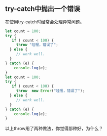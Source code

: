 ## try-catch中抛出一个错误

在使用try-catch时经常会处理异常问题。

```javascript
let count = 100;
try {
   if ( count < 100) {
     throw "哇喔，错误了";
  } else {
     // work well.
  }
} catch (e) {
    console.log(e);
}
let count = 100;
try {
   if ( count < 100) {
     throw  new Error("哇喔，错误了");
  } else {
     // work well.
  }
} catch (e) {
    console.log(e);
}
```

以上throw用了两种做法，你觉得那种好，为什么？

